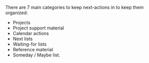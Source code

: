 There are 7 main categories to keep next-actions in to keep them organized:
- Projects
- Project support material
- Calendar actions
- Next lists
- Waiting-for lists
- Reference material
- Someday / Maybe list.


